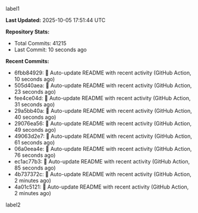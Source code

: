 
label1 
<!-- ACTIVITY_START -->
**Last Updated:** 2025-10-05 17:51:44 UTC

**Repository Stats:**
- Total Commits: 41215
- Last Commit: 10 seconds ago

**Recent Commits:**
- 6fbb84929: 🤖 Auto-update README with recent activity (GitHub Action, 10 seconds ago)
- 505d40aea: 🤖 Auto-update README with recent activity (GitHub Action, 23 seconds ago)
- fee4ce04d: 🤖 Auto-update README with recent activity (GitHub Action, 31 seconds ago)
- 29a5bb40a: 🤖 Auto-update README with recent activity (GitHub Action, 40 seconds ago)
- 29076ea56: 🤖 Auto-update README with recent activity (GitHub Action, 49 seconds ago)
- 49063d2e7: 🤖 Auto-update README with recent activity (GitHub Action, 61 seconds ago)
- 06a0eea4e: 🤖 Auto-update README with recent activity (GitHub Action, 76 seconds ago)
- ec1ac77b3: 🤖 Auto-update README with recent activity (GitHub Action, 85 seconds ago)
- 4b737372c: 🤖 Auto-update README with recent activity (GitHub Action, 2 minutes ago)
- 4a01c5121: 🤖 Auto-update README with recent activity (GitHub Action, 2 minutes ago)
<!-- ACTIVITY_END -->

label2
